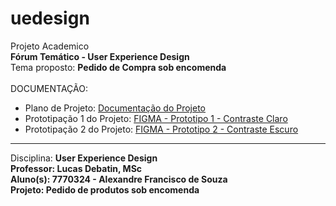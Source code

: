 # uedesign
Projeto Academico<BR>
<b>Fórum Temático - User Experience Design</b>
<br>Tema proposto: <b>Pedido de Compra sob encomenda</b>
<BR><BR>
DOCUMENTAÇÃO: <BR>
- Plano de Projeto: <a href="https://github.com/lexxbr/uedesign/blob/4ac6292bea3e2c00b4003349f4c90f42f6ef65a6/Univali%20-%20Forum%20tem%C3%A1tico%20-%20User%20Experience%20Design%20-%207770324%20-%20Alexandre%20Francisco%20de%20Souza.pdf" target="_blank"> Documentação do Projeto</a><BR>
- Prototipação 1 do Projeto: <a href="https://www.figma.com/proto/cVOPm9mIU7dIHEKDA5kd0y/Prototipo?page-id=0%3A1&node-id=2%3A3&viewport=1927%2C273%2C0.53&scaling=scale-down&starting-point-node-id=6%3A2&show-proto-sidebar=1" target="_blank"> FIGMA - Prototipo 1 - Contraste Claro</a><BR>
- Prototipação 2 do Projeto: <a href="https://www.figma.com/proto/cVOPm9mIU7dIHEKDA5kd0y/Prototipo?page-id=0%3A1&node-id=2%3A3&viewport=809%2C551%2C0.2&scaling=scale-down&starting-point-node-id=2%3A3&show-proto-sidebar=1" target="_blank"> FIGMA - Prototipo 2 - Contraste Escuro</a>

<HR>
Disciplina: <B>User Experience Design <B><BR>
 Professor: <B>Lucas Debatin, MSc <B><BR>
  Aluno(s): <B>7770324 - Alexandre Francisco de Souza <B><BR>
   Projeto: <B>Pedido de produtos sob encomenda <B><BR>
